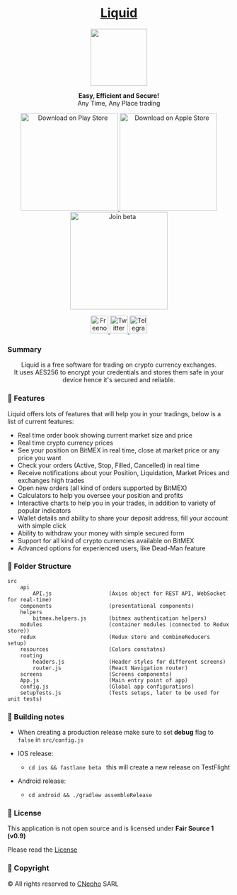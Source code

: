 <h1 align="center">
  <a href="https://goliquid.app/">
    Liquid
  </a>
</h1>
<p align="center">
    <img src="https://goliquid.app/assets/imgs/logo.svg" width="128">
</p>
<p align="center">
  <strong>Easy, Efficient and Secure!</strong><br>
  Any Time, Any Place trading
</p>

<p align="center">
  <a href="https://play.google.com/store/apps/details?id=com.bitmex_trading">
    <img src="https://goliquid.app/assets/imgs/google-play.svg" alt="Download on Play Store" width="220" />
  </a>
  <a href="https://apps.apple.com/us/app/l1qu1d/id1482273711?ls=1">
    <img src="https://goliquid.app/assets/imgs/apple-store.svg" alt="Download on Apple Store" width="220" />
  </a>
  <a href="https://testflight.apple.com/join/9PE9fAMf">
    <img src="https://goliquid.app/assets/imgs/testflight.svg" alt="Join beta" width="220" />
  </a>
</p>

<p align="center">
  <a href="https://webchat.freenode.net/#goliquid">
    <img src="https://webchat.freenode.net/static/favicon.png" alt="Freenode" width="40" />
  </a>
  <a href="https://twitter.com/GoLiquidApp">
    <img src="https://upload.wikimedia.org/wikipedia/en/thumb/9/9f/Twitter_bird_logo_2012.svg/150px-Twitter_bird_logo_2012.svg.png" alt="Twitter" width="40" />
  </a>
  <a href="https://t.me/goliquid">
    <img src="https://upload.wikimedia.org/wikipedia/commons/thumb/8/82/Telegram_logo.svg/768px-Telegram_logo.svg.png" alt="Telegram" width="40" />
  </a>
</p>


### Summary
<p align="center">
Liquid is a free software for trading on crypto currency exchanges.<br/>
It uses AES256 to encrypt your credentials and stores them safe in your device hence it's secured and reliable.  
</p>

### 🚀 Features
Liquid offers lots of features that will help you in your tradings, below is a list of current features:
- Real time order book showing current market size and price
- Real time crypto currency prices
- See your position on BitMEX in real time, close at market price or any price you want
- Check your orders (Active, Stop, Filled, Cancelled) in real time
- Receive notifications about your Position, Liquidation, Market Prices and exchanges high trades
- Open new orders (all kind of orders supported by BitMEX)
- Calculators to help you oversee your position and profits
- Interactive charts to help you in your trades, in addition to variety of popular indicators
- Wallet details and ability to share your deposit address, fill your account with simple click
- Ability to withdraw your money with simple secured form
- Support for all kind of crypto currencies available on BitMEX
- Advanced options for experienced users, like Dead-Man feature

### 📖 Folder Structure
```
src
    api
        API.js                  (Axios object for REST API, WebSocket for real-time)
    components                  (presentational components)
    helpers
        bitmex.helpers.js       (bitmex authentication helpers)
    modules                     (container modules (connected to Redux store))
    redux                       (Redux store and combineReducers setup)
    resources                   (Colors constatns)
    routing 
        headers.js              (Header styles for different screens)
        router.js               (React Navigation router)
    screens                     (Screens components)
    App.js                      (Main entry point of app)
    config.js                   (Global app configurations)
    setupTests.js               (Tests setups, later to be used for unit tests)
```

### 🎉 Building notes

- When creating a production release make sure to set **debug** flag to `false` in `src/config.js`

- IOS release:  
  - `cd ios && fastlane beta ` this will create a new release on TestFlight

- Android release:  
  - `cd android && ./gradlew assembleRelease`


### 📄 License

This application is not open source and is licensed under **Fair Source 1 (v0.9)**

Please read the [License](LICENSE)

### 📄 Copyright
© All rights reserved to [CNepho](https://cnepho.com/) SARL